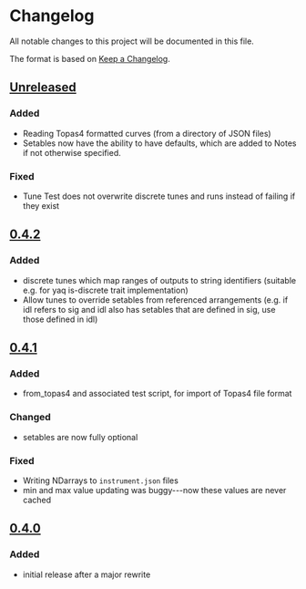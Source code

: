 # Changelog
All notable changes to this project will be documented in this file.

The format is based on [Keep a Changelog](https://keepachangelog.com/).

## [Unreleased]

### Added
- Reading Topas4 formatted curves (from a directory of JSON files)
- Setables now have the ability to have defaults, which are added to Notes if not otherwise specified.

### Fixed
- Tune Test does not overwrite discrete tunes and runs instead of failing if they exist

## [0.4.2]

### Added
- discrete tunes which map ranges of outputs to string identifiers (suitable e.g. for yaq is-discrete trait implementation)
- Allow tunes to override setables from referenced arrangements (e.g. if idl refers to sig and idl also has setables that are defined in sig, use those defined in idl)

## [0.4.1]

### Added
- from_topas4  and associated test script, for import of Topas4 file format 

### Changed
- setables are now fully optional

### Fixed
- Writing NDarrays to `instrument.json` files
- min and max value updating was buggy---now these values are never cached

## [0.4.0]

### Added
- initial release after a major rewrite

[Unreleased]: https://github.com/wright-group/attune/compare/0.4.2...master
[0.4.2]: https://github.com/wright-group/attune/compare/0.4.1...0.4.2
[0.4.1]: https://github.com/wright-group/attune/compare/0.4.0...0.4.1
[0.4.0]: https://github.com/wright-group/attune/releases/tag/0.4.0
